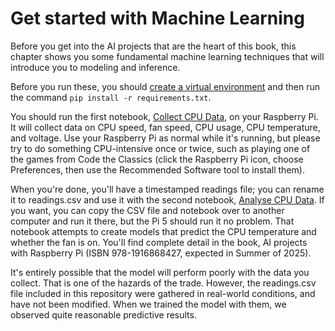 # Get started with Machine Learning

Before you get into the AI projects that are the heart of this book, this chapter shows you some fundamental machine learning techniques that will introduce you to modeling and inference. 

Before you run these, you should [create a virtual environment](https://www.raspberrypi.com/news/using-python-with-virtual-environments-the-magpi-148/) and then run the command `pip install -r requirements.txt`.

You should run the first notebook, [Collect CPU Data](<./Collect CPU Data.ipynb>), on your Raspberry Pi. It will collect data on CPU speed, fan speed, CPU usage, CPU temperature, and voltage. Use your Raspberry Pi as normal while it's running, but please try to do something CPU-intensive once or twice, such as playing one of the games from Code the Classics (click the Raspberry Pi icon, choose Preferences, then use the Recommended Software tool to install them).

When you're done, you'll have a timestamped readings file; you can rename it to readings.csv and use it with the second notebook, [Analyse CPU Data](<./Analyse CPU Data.ipynb>). If you want, you can copy the CSV file and notebook over to another computer and run it there, but the Pi 5 should run it no problem. That notebook attempts to create models that predict the CPU temperature and whether the fan is on. You'll find complete detail in the book, AI projects with Raspberry Pi (ISBN 978-1916868427, expected in Summer of 2025).

It's entirely possible that the model will perform poorly with the data you collect. That is one of the hazards of the trade. However, the readings.csv file included in this repository were gathered in real-world conditions, and have not been modified. When we trained the model with them, we observed quite reasonable predictive results.